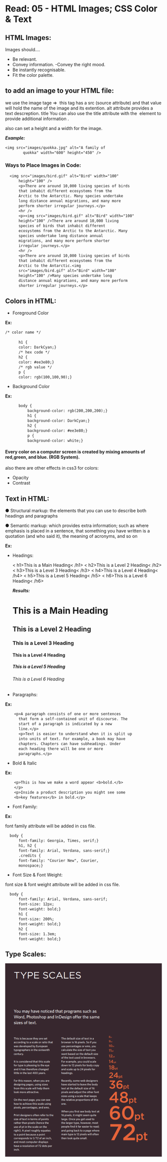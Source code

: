 # Read: 05 - HTML Images; CSS Color & Text

## HTML Images:
Images should....
- Be relevant.
- Convey information.
 -Convey the right mood.
- Be instantly recognisable.
- Fit the color palette.



## to add an image to your HTML file:
we use the image tage => <img> this tag has a src (source attribute) and that value will hold the name of the image and its extention. alt attribute provides a text descreption.
title
You can also use the title
attribute with the <img> element
to provide additional information .

also can set a height and a width for the image.

***Example:***

    <img src="images/quokka.jpg" alt="A family of
            quokka" width="600" height="450" />




### Ways to Place Images in Code:
      <img src="images/bird.gif" alt="Bird" width="100"
          height="100" />
          <p>There are around 10,000 living species of birds
          that inhabit different ecosystems from the
          Arctic to the Antarctic. Many species undertake
          long distance annual migrations, and many more
          perform shorter irregular journeys.</p>
          <hr />
          <p><img src="images/bird.gif" alt="Bird" width="100"
          height="100" />There are around 10,000 living
          species of birds that inhabit different
          ecosystems from the Arctic to the Antarctic. Many
          species undertake long distance annual
          migrations, and many more perform shorter
          irregular journeys.</p>
          <hr />
          <p>There are around 10,000 living species of birds
          that inhabit different ecosystems from the
          Arctic to the Antarctic.<img
          src="images/bird.gif" alt="Bird" width="100"
          height="100" />Many species undertake long
          distance annual migrations, and many more perform
          shorter irregular journeys.</p>




## Colors in HTML:

- Foreground Color

**Ex:**

    /* color name */

          h1 {
          color: DarkCyan;}
          /* hex code */
          h2 {
          color: #ee3e80;}
          /* rgb value */
          p {
          color: rgb(100,100,90);}



- Background Color

**Ex:**

          body {
              background-color: rgb(200,200,200);}
              h1 {
              background-color: DarkCyan;}
              h2 {
              background-color: #ee3e80;}
              p {
              background-color: white;}



#### Every color on a computer screen is created by mixing amounts of red,green, and blue. (RGB System).

also there are other effects in css3 for colors: 
- Opacity
- Contrast



## Text in HTML:
● Structural markup: the elements that you can use to
describe both headings and paragraphs

● Semantic markup: which provides extra information; such
as where emphasis is placed in a sentence, that something
you have written is a quotation (and who said it), the
meaning of acronyms, and so on



**Ex:**

- Headings:

    < h1>This is a Main Heading< /h1>
    < h2>This is a Level 2 Heading< /h2>
    < h3>This is a Level 3 Heading< /h3>
    < h4>This is a Level 4 Heading< /h4>
    < h5>This is a Level 5 Heading< /h5>
    < h6>This is a Level 6 Heading< /h6>

    ***Results:***

    <h1>This is a Main Heading</h1>
    <h2>This is a Level 2 Heading</h2>
    <h3>This is a Level 3 Heading</h3>
    <h4>This is a Level 4 Heading</h4>
    <h5>This is a Level 5 Heading</h5>
    <h6>This is a Level 6 Heading</h6>



- Paragraphs:

**Ex:**

        <p>A paragraph consists of one or more sentences
          that form a self-contained unit of discourse. The
          start of a paragraph is indicated by a new
          line.</p>
          <p>Text is easier to understand when it is split up
          into units of text. For example, a book may have
          chapters. Chapters can have subheadings. Under
          each heading there will be one or more
          paragraphs.</p>


- Bold & Italic

**Ex:**

        <p>This is how we make a word appear <b>bold.</b>
        </p>
        <p>Inside a product description you might see some
        <b>key features</b> in bold.</p>





- Font Family: 

**Ex:**

font family attribute will be added in css file.

      body {
          font-family: Georgia, Times, serif;}
          h1, h2 {
          font-family: Arial, Verdana, sans-serif;}
          .credits {
          font-family: "Courier New", Courier,
          monospace;}


- Font Size & Font Weight:

font size & font weight attribute will be added in css file.

      body {
          font-family: Arial, Verdana, sans-serif;
          font-size: 12px;
          font-weight: bold;}
          h1 {
          font-size: 200%;
          font-weight: bold;}
          h2 {
          font-size: 1.3em;
          font-weight: bold;}


 ## Type Scales:

 
![scale](scale.PNG)





